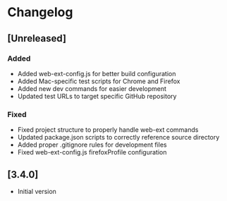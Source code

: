 # Changelog

## [Unreleased]

### Added
- Added web-ext-config.js for better build configuration
- Added Mac-specific test scripts for Chrome and Firefox
- Added new dev commands for easier development
- Updated test URLs to target specific GitHub repository

### Fixed
- Fixed project structure to properly handle web-ext commands
- Updated package.json scripts to correctly reference source directory
- Added proper .gitignore rules for development files
- Fixed web-ext-config.js firefoxProfile configuration

## [3.4.0]
- Initial version
